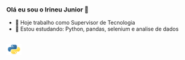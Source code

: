 ### Olá eu sou o Irineu Junior 👋

- 🔭 Hoje trabalho como Supervisor de Tecnologia
- 🌱 Estou estudando: Python, pandas, selenium e analise de dados

<div style="display: inline_block"><br>
  <img align="center" alt="Rafa-Python" height="30" width="40" src="https://raw.githubusercontent.com/devicons/devicon/master/icons/python/python-original.svg">
</div>
